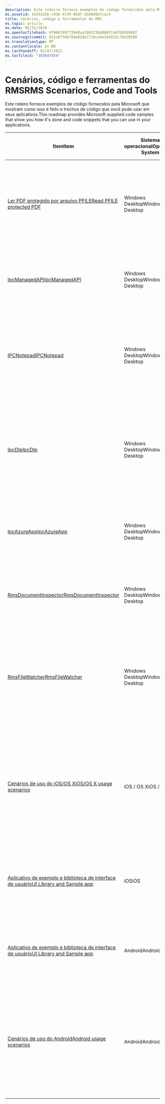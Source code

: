 ```yaml
---
description: Este roteiro fornece exemplos de código fornecidos pela Microsoft que mostram como fazer isso e trechos de código que você pode usar em seus aplicativos.
ms.assetid: 3e55d32b-c036-4729-8b8f-d348d8b7cac4
title: Cenários, código e ferramentas do RMS
ms.topic: article
ms.date: 05/31/2018
ms.openlocfilehash: 07966769f72b48aa280223bdd061fabfbb509d62
ms.sourcegitcommit: 831e8f3db78ab820e1710cede244553c70e50500
ms.translationtype: MT
ms.contentlocale: pt-BR
ms.lasthandoff: 01/07/2021
ms.locfileid: "103647454"
---
```

# <a name="rms-scenarios-code-and-tools"></a><span data-ttu-id="50b0f-103">Cenários, código e ferramentas do RMS</span><span class="sxs-lookup"><span data-stu-id="50b0f-103">RMS Scenarios, Code and Tools</span></span>

<span data-ttu-id="50b0f-104">Este roteiro fornece exemplos de código fornecidos pela Microsoft que mostram como isso é feito e trechos de código que você pode usar em seus aplicativos.</span><span class="sxs-lookup"><span data-stu-id="50b0f-104">This roadmap provides Microsoft supplied code samples that show you how it's done and code snippets that you can use in your applications.</span></span>



| <span data-ttu-id="50b0f-105">Item</span><span class="sxs-lookup"><span data-stu-id="50b0f-105">Item</span></span>                                                                                                                     | <span data-ttu-id="50b0f-106">Sistema operacional</span><span class="sxs-lookup"><span data-stu-id="50b0f-106">Operating System</span></span>           | <span data-ttu-id="50b0f-107">Suporte à versão do SDK</span><span class="sxs-lookup"><span data-stu-id="50b0f-107">Supporting SDK Version</span></span>                                                                                           | <span data-ttu-id="50b0f-108">Descrição</span><span class="sxs-lookup"><span data-stu-id="50b0f-108">Description</span></span>                                                                                                                                                                                                                                      |
|--------------------------------------------------------------------------------------------------------------------------|----------------------------|------------------------------------------------------------------------------------------------------------------|--------------------------------------------------------------------------------------------------------------------------------------------------------------------------------------------------------------------------------------------------|
| [<span data-ttu-id="50b0f-109">Ler PDF protegido por arquivo PFILE</span><span class="sxs-lookup"><span data-stu-id="50b0f-109">Read PFILE protected PDF</span></span>](/archive/blogs/rms/reading-a-pfile-protected-pdf)<br/> | <span data-ttu-id="50b0f-110">Windows Desktop</span><span class="sxs-lookup"><span data-stu-id="50b0f-110">Windows Desktop</span></span><br/> | [<span data-ttu-id="50b0f-111">RMS SDK 2,1 e versões posteriores do SDK 2. x</span><span class="sxs-lookup"><span data-stu-id="50b0f-111">RMS SDK 2.1 and later versions of the 2.x SDK</span></span>](/previous-versions/windows/desktop/msipc/microsoft-information-protection-and-control-client-portal) | <span data-ttu-id="50b0f-112">**Ler PDF protegido por arquivo PFILE** é um exemplo de código simples no nosso blog do Espaço do desenvolvedor RMS, que usa a API de arquivo MSIPC para descriptografar e abrir um documento PDF protegido por arquivo PFILE.</span><span class="sxs-lookup"><span data-stu-id="50b0f-112">**Read PFILE protected PDF** is a simple code example on our RMS Developer's Corner blog that uses the MSIPC File API to decrypt and open a PFILE protected PDF document.</span></span><br/>                                                             |
| [<span data-ttu-id="50b0f-113">IpcManagedAPI</span><span class="sxs-lookup"><span data-stu-id="50b0f-113">IpcManagedAPI</span></span>](https://github.com/AzureADSamples/rms-samples-for-net)<br/>                                        | <span data-ttu-id="50b0f-114">Windows Desktop</span><span class="sxs-lookup"><span data-stu-id="50b0f-114">Windows Desktop</span></span><br/> | [<span data-ttu-id="50b0f-115">RMS SDK 2,1 e versões posteriores do SDK 2. x</span><span class="sxs-lookup"><span data-stu-id="50b0f-115">RMS SDK 2.1 and later versions of the 2.x SDK</span></span>](/previous-versions/windows/desktop/msipc/microsoft-information-protection-and-control-client-portal) | <span data-ttu-id="50b0f-116">**IpcManagedAPI** é uma representação do .NET (C#) do RMS SDK 2.1 para facilitar a habilitação do seu aplicativo gerenciado para RMS.</span><span class="sxs-lookup"><span data-stu-id="50b0f-116">**IpcManagedAPI** is a .NET (C#) representation of RMS SDK 2.1 to make it easy for your managed application to be RMS-enabled.</span></span><br/>                                                                                                       |
| [<span data-ttu-id="50b0f-117">IPCNotepad</span><span class="sxs-lookup"><span data-stu-id="50b0f-117">IPCNotepad</span></span>](https://github.com/Azure-Samples/Azure-Information-Protection-Samples/tree/master/IpcNotepad)<br/>                                      | <span data-ttu-id="50b0f-118">Windows Desktop</span><span class="sxs-lookup"><span data-stu-id="50b0f-118">Windows Desktop</span></span><br/> | [<span data-ttu-id="50b0f-119">RMS SDK 2,1 e versões posteriores do SDK 2. x</span><span class="sxs-lookup"><span data-stu-id="50b0f-119">RMS SDK 2.1 and later versions of the 2.x SDK</span></span>](/previous-versions/windows/desktop/msipc/microsoft-information-protection-and-control-client-portal) | <span data-ttu-id="50b0f-120">**IPCNotepad** é um aplicativo de exemplo habilitado para RMS que o guiará durante as etapas básicas que cada aplicativo habilitado para RMS deve realizar para proteger e consumir conteúdo restrito.</span><span class="sxs-lookup"><span data-stu-id="50b0f-120">**IPCNotepad** is a sample RMS-enabled application that takes you through the basic steps that each RMS-enabled application should perform when protecting and consuming restricted content.</span></span><br/>                                          |
| [<span data-ttu-id="50b0f-121">IpcDlp</span><span class="sxs-lookup"><span data-stu-id="50b0f-121">IpcDlp</span></span>](https://github.com/AzureADSamples/rms-samples-for-net)<br/>                                               | <span data-ttu-id="50b0f-122">Windows Desktop</span><span class="sxs-lookup"><span data-stu-id="50b0f-122">Windows Desktop</span></span><br/> | [<span data-ttu-id="50b0f-123">RMS SDK 2,1 e versões posteriores do SDK 2. x</span><span class="sxs-lookup"><span data-stu-id="50b0f-123">RMS SDK 2.1 and later versions of the 2.x SDK</span></span>](/previous-versions/windows/desktop/msipc/microsoft-information-protection-and-control-client-portal) | <span data-ttu-id="50b0f-124">**IpcDlp** é um aplicativo de exemplo de DPL (Proteção Contra Vazamento de Dados) habilitado para RMS que o guiará durante as etapas básicas que cada aplicativo habilitado para RMS deverá realizar para proteger e consumir conteúdo restrito.</span><span class="sxs-lookup"><span data-stu-id="50b0f-124">**IpcDlp** is a sample RMS-enabled Data Leak Protection (DLP) application that takes you through the basic steps that a DLP RMS-enabled application should perform by using File API for protecting and consuming restricted content.</span></span><br/> |
| [<span data-ttu-id="50b0f-125">IpcAzureApp</span><span class="sxs-lookup"><span data-stu-id="50b0f-125">IpcAzureApp</span></span>](https://github.com/AzureADSamples/rms-samples-for-net)<br/>                                          | <span data-ttu-id="50b0f-126">Windows Desktop</span><span class="sxs-lookup"><span data-stu-id="50b0f-126">Windows Desktop</span></span><br/> | [<span data-ttu-id="50b0f-127">RMS SDK 2,1 e versões posteriores do SDK 2. x</span><span class="sxs-lookup"><span data-stu-id="50b0f-127">RMS SDK 2.1 and later versions of the 2.x SDK</span></span>](/previous-versions/windows/desktop/msipc/microsoft-information-protection-and-control-client-portal) | <span data-ttu-id="50b0f-128">**IpcAzureApp** é um exemplo que demonstra como usar o RMS SDK no aplicativo do Azure para proteger os dados no Armazenamento de Blobs do Azure.</span><span class="sxs-lookup"><span data-stu-id="50b0f-128">**IpcAzureApp** is a sample that demonstrates how to use RMS SDK in Azure application to protect data in Azure Blob Storage.</span></span><br/>                                                                                                          |
| [<span data-ttu-id="50b0f-129">RmsDocumentInspector</span><span class="sxs-lookup"><span data-stu-id="50b0f-129">RmsDocumentInspector</span></span>](https://github.com/AzureADSamples/rms-samples-for-net)<br/>                                 | <span data-ttu-id="50b0f-130">Windows Desktop</span><span class="sxs-lookup"><span data-stu-id="50b0f-130">Windows Desktop</span></span><br/> | [<span data-ttu-id="50b0f-131">RMS SDK 2,1 e versões posteriores do SDK 2. x</span><span class="sxs-lookup"><span data-stu-id="50b0f-131">RMS SDK 2.1 and later versions of the 2.x SDK</span></span>](/previous-versions/windows/desktop/msipc/microsoft-information-protection-and-control-client-portal) | <span data-ttu-id="50b0f-132">**RmsDocumentInspector** é uma ferramenta que pode fornecer informações sobre qualquer arquivo RMS protegido, como ids de conteúdo ou direitos do usuário.</span><span class="sxs-lookup"><span data-stu-id="50b0f-132">**RmsDocumentInspector** is a tool can give information about any RMS protected file such as content-id or user rights.</span></span><br/>                                                                                                               |
| [<span data-ttu-id="50b0f-133">RmsFileWatcher</span><span class="sxs-lookup"><span data-stu-id="50b0f-133">RmsFileWatcher</span></span>](https://github.com/AzureADSamples/rms-samples-for-net)<br/>                                       | <span data-ttu-id="50b0f-134">Windows Desktop</span><span class="sxs-lookup"><span data-stu-id="50b0f-134">Windows Desktop</span></span><br/> | [<span data-ttu-id="50b0f-135">RMS SDK 2,1 e versões posteriores do SDK 2. x</span><span class="sxs-lookup"><span data-stu-id="50b0f-135">RMS SDK 2.1 and later versions of the 2.x SDK</span></span>](/previous-versions/windows/desktop/msipc/microsoft-information-protection-and-control-client-portal) | <span data-ttu-id="50b0f-136">**RmsFileWatcher** é um exemplo que demonstra como compilar um aplicativo do Windows que observa diretórios no sistema de arquivos e aplica as políticas de proteção por RMS a cada alteração, por exemplo, a cada arquivo adicionado ou modificado.</span><span class="sxs-lookup"><span data-stu-id="50b0f-136">**RmsFileWatcher** is a sample that demonstrates how to build a Windows application that watches directories in the file system and applies RMS protection policies on every change, for example file added or file modified.</span></span><br/>         |
| [<span data-ttu-id="50b0f-137">Cenários de uso do iOS/OS X</span><span class="sxs-lookup"><span data-stu-id="50b0f-137">iOS/OS X usage scenarios</span></span>](/previous-versions/windows/desktop/msipcthin2/ios-os-x-code-examples)<br/>                   | <span data-ttu-id="50b0f-138">iOS / OS X</span><span class="sxs-lookup"><span data-stu-id="50b0f-138">iOS / OS X</span></span><br/>      | [<span data-ttu-id="50b0f-139">RMS SDK 4,2 e versões posteriores do SDK 4. x</span><span class="sxs-lookup"><span data-stu-id="50b0f-139">RMS SDK 4.2 and later versions of the 4.x SDK</span></span>](/previous-versions/windows/desktop/msipcthin2/active-directory-rights-management-services-multi-platform-thin-client-sdk-portal) | <span data-ttu-id="50b0f-140">Exemplos de código de **objetivo C** que representam cenários de desenvolvimento importantes para ajudá-lo a se acostumar com o RMS SDK.</span><span class="sxs-lookup"><span data-stu-id="50b0f-140">**Objective C** code examples representing important development scenarios to get you accustomed to the RMS SDK.</span></span> <span data-ttu-id="50b0f-141">Exemplos incluem o uso do formato de Arquivo Protegido da Microsoft, formatos de arquivo protegidos personalizados e controles de interface do usuário personalizados.</span><span class="sxs-lookup"><span data-stu-id="50b0f-141">Examples include use of Microsoft Protected File format, custom protected file formats, and custom UI controls.</span></span><br/>      |
| [<span data-ttu-id="50b0f-142">Aplicativo de exemplo e biblioteca de interface de usuário</span><span class="sxs-lookup"><span data-stu-id="50b0f-142">UI Library and Sample app</span></span>](https://github.com/AzureAD/rms-sdk-ui-for-ios)<br/>                                    | <span data-ttu-id="50b0f-143">iOS</span><span class="sxs-lookup"><span data-stu-id="50b0f-143">iOS</span></span><br/>             | [<span data-ttu-id="50b0f-144">RMS SDK 4,2 e versões posteriores do SDK 4. x</span><span class="sxs-lookup"><span data-stu-id="50b0f-144">RMS SDK 4.2 and later versions of the 4.x SDK</span></span>](/previous-versions/windows/desktop/msipcthin2/active-directory-rights-management-services-multi-platform-thin-client-sdk-portal) | <span data-ttu-id="50b0f-145">**Aplicativo de exemplo e bibliotecas de interface do usuário para iOS** no GitHub, de modo que você possa começar rapidamente e reutilizar nossa interface do usuário padrão em seus aplicativos.</span><span class="sxs-lookup"><span data-stu-id="50b0f-145">**UI libraries and sample app for iOS** at GitHub, so you can get started quickly and re-use our standard UI in your apps.</span></span><br/>                                                                                                            |
| [<span data-ttu-id="50b0f-146">Aplicativo de exemplo e biblioteca de interface de usuário</span><span class="sxs-lookup"><span data-stu-id="50b0f-146">UI Library and Sample app</span></span>](https://github.com/AzureAD/rms-sdk-ui-for-android)<br/>                                | <span data-ttu-id="50b0f-147">Android</span><span class="sxs-lookup"><span data-stu-id="50b0f-147">Android</span></span><br/>         | [<span data-ttu-id="50b0f-148">RMS SDK 4,2 e versões posteriores do SDK 4. x</span><span class="sxs-lookup"><span data-stu-id="50b0f-148">RMS SDK 4.2 and later versions of the 4.x SDK</span></span>](/previous-versions/windows/desktop/msipcthin2/active-directory-rights-management-services-multi-platform-thin-client-sdk-portal) | <span data-ttu-id="50b0f-149">**Aplicativo de exemplo e bibliotecas de interface do usuário para Android** no GitHub, de modo que você possa começar rapidamente e reutilizar nossa interface do usuário padrão em seus aplicativos.</span><span class="sxs-lookup"><span data-stu-id="50b0f-149">**UI libraries and sample app for Android** at GitHub, so you can get started quickly and re-use our standard UI in your apps.</span></span><br/>                                                                                                        |
| [<span data-ttu-id="50b0f-150">Cenários de uso do Android</span><span class="sxs-lookup"><span data-stu-id="50b0f-150">Android usage scenarios</span></span>](/previous-versions/windows/desktop/msipcthin2/android-code)<br/>                    | <span data-ttu-id="50b0f-151">Android</span><span class="sxs-lookup"><span data-stu-id="50b0f-151">Android</span></span><br/>         | [<span data-ttu-id="50b0f-152">RMS SDK 4,2 e versões posteriores do SDK 4. x</span><span class="sxs-lookup"><span data-stu-id="50b0f-152">RMS SDK 4.2 and later versions of the 4.x SDK</span></span>](/previous-versions/windows/desktop/msipcthin2/active-directory-rights-management-services-multi-platform-thin-client-sdk-portal) | <span data-ttu-id="50b0f-153">Exemplos de código **Java** que representam cenários de desenvolvimento importantes para ajudá-lo a se acostumar com o RMS SDK.</span><span class="sxs-lookup"><span data-stu-id="50b0f-153">**Java** code examples representing important development scenarios to get you accustomed to the RMS SDK.</span></span> <span data-ttu-id="50b0f-154">Exemplos incluem o uso do formato de Arquivo Protegido da Microsoft, formatos de arquivo protegidos personalizados e controles de interface do usuário personalizados.</span><span class="sxs-lookup"><span data-stu-id="50b0f-154">Examples include use of Microsoft Protected File format, custom protected file formats, and custom UI controls.</span></span><br/>             |



 

 

